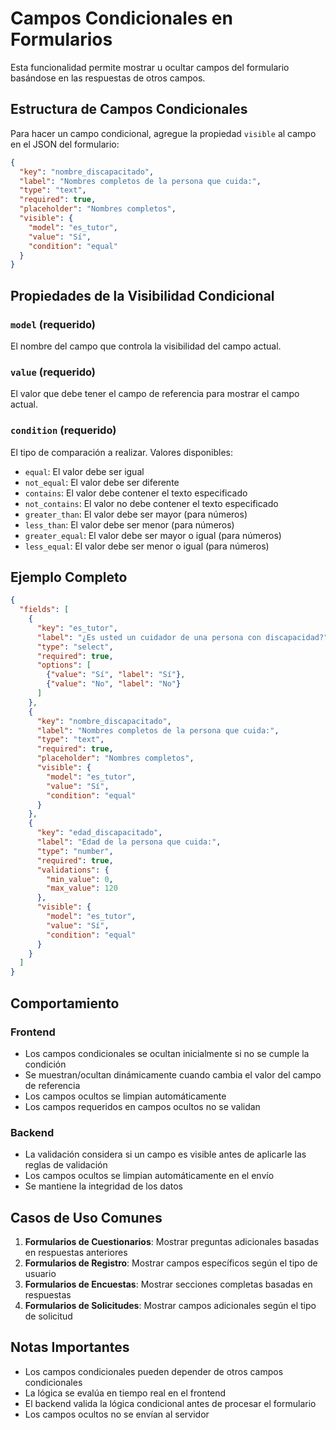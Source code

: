 # Campos Condicionales en Formularios

Esta funcionalidad permite mostrar u ocultar campos del formulario basándose en las respuestas de otros campos.

## Estructura de Campos Condicionales

Para hacer un campo condicional, agregue la propiedad `visible` al campo en el JSON del formulario:

```json
{
  "key": "nombre_discapacitado",
  "label": "Nombres completos de la persona que cuida:",
  "type": "text",
  "required": true,
  "placeholder": "Nombres completos",
  "visible": {
    "model": "es_tutor",
    "value": "Sí",
    "condition": "equal"
  }
}
```

## Propiedades de la Visibilidad Condicional

### `model` (requerido)
El nombre del campo que controla la visibilidad del campo actual.

### `value` (requerido)
El valor que debe tener el campo de referencia para mostrar el campo actual.

### `condition` (requerido)
El tipo de comparación a realizar. Valores disponibles:

- `equal`: El valor debe ser igual
- `not_equal`: El valor debe ser diferente
- `contains`: El valor debe contener el texto especificado
- `not_contains`: El valor no debe contener el texto especificado
- `greater_than`: El valor debe ser mayor (para números)
- `less_than`: El valor debe ser menor (para números)
- `greater_equal`: El valor debe ser mayor o igual (para números)
- `less_equal`: El valor debe ser menor o igual (para números)

## Ejemplo Completo

```json
{
  "fields": [
    {
      "key": "es_tutor",
      "label": "¿Es usted un cuidador de una persona con discapacidad?",
      "type": "select",
      "required": true,
      "options": [
        {"value": "Sí", "label": "Sí"},
        {"value": "No", "label": "No"}
      ]
    },
    {
      "key": "nombre_discapacitado",
      "label": "Nombres completos de la persona que cuida:",
      "type": "text",
      "required": true,
      "placeholder": "Nombres completos",
      "visible": {
        "model": "es_tutor",
        "value": "Sí",
        "condition": "equal"
      }
    },
    {
      "key": "edad_discapacitado",
      "label": "Edad de la persona que cuida:",
      "type": "number",
      "required": true,
      "validations": {
        "min_value": 0,
        "max_value": 120
      },
      "visible": {
        "model": "es_tutor",
        "value": "Sí",
        "condition": "equal"
      }
    }
  ]
}
```

## Comportamiento

### Frontend
- Los campos condicionales se ocultan inicialmente si no se cumple la condición
- Se muestran/ocultan dinámicamente cuando cambia el valor del campo de referencia
- Los campos ocultos se limpian automáticamente
- Los campos requeridos en campos ocultos no se validan

### Backend
- La validación considera si un campo es visible antes de aplicarle las reglas de validación
- Los campos ocultos se limpian automáticamente en el envío
- Se mantiene la integridad de los datos

## Casos de Uso Comunes

1. **Formularios de Cuestionarios**: Mostrar preguntas adicionales basadas en respuestas anteriores
2. **Formularios de Registro**: Mostrar campos específicos según el tipo de usuario
3. **Formularios de Encuestas**: Mostrar secciones completas basadas en respuestas
4. **Formularios de Solicitudes**: Mostrar campos adicionales según el tipo de solicitud

## Notas Importantes

- Los campos condicionales pueden depender de otros campos condicionales
- La lógica se evalúa en tiempo real en el frontend
- El backend valida la lógica condicional antes de procesar el formulario
- Los campos ocultos no se envían al servidor
